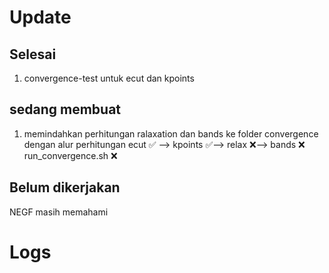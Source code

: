 # Update 

## Selesai 
1. convergence-test untuk ecut dan kpoints 

## sedang membuat 
1. memindahkan perhitungan ralaxation dan bands ke folder convergence 
   dengan alur perhitungan ecut  ✅ --> kpoints ✅--> relax ❌--> bands ❌
   run_convergence.sh ❌

## Belum dikerjakan
   NEGF masih memahami  

# Logs 

